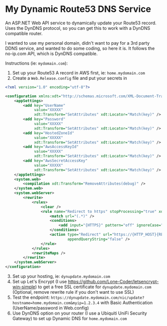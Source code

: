# My Dynamic Route53 DNS Service

An ASP.NET Web API service to dynamically update your Route53 record. Uses the DynDNS protocol, so you can get this to work with a DynDNS compatible router.

I wanted to use my personal domain, didn't want to pay for a 3rd party DDNS service, and wanted to do some coding, so here it is. It follows the no-ip.com API, which is DynDNS compatible.

Instructions (ie: `mydomain.com`):
1) Set up your Route53 A record in AWS first, ie: `home.mydomain.com`
2) Create a `Web.Release.config` file and put your secrets in
```xml
<?xml version="1.0" encoding="utf-8"?>

<configuration xmlns:xdt="http://schemas.microsoft.com/XML-Document-Transform">
    <appSettings>
        <add key="UserName"
             value="XXXXX"
             xdt:Transform="SetAttributes" xdt:Locator="Match(key)" />
        <add key="Password"
             value="XXXXX"
             xdt:Transform="SetAttributes" xdt:Locator="Match(key)" />
        <add key="HostedZoneId"
             value="XXXXX"
             xdt:Transform="SetAttributes" xdt:Locator="Match(key)" />
        <add key="AwsAccessKeyId"
             value="XXXXX"
             xdt:Transform="SetAttributes" xdt:Locator="Match(key)" />
        <add key="AwsSecretAccessKey"
             value="XXXXX"
             xdt:Transform="SetAttributes" xdt:Locator="Match(key)" />
    </appSettings>
    <system.web>
        <compilation xdt:Transform="RemoveAttributes(debug)" />
    </system.web>
    <system.webServer>
        <rewrite>
            <rules>
                <clear />
                <rule name="Redirect to https" stopProcessing="true" xdt:Transform="Insert">
                    <match url="(.*)" />
                    <conditions>
                        <add input="{HTTPS}" pattern="off" ignoreCase="true" />
                    </conditions>
                    <action type="Redirect" url="https://{HTTP_HOST}{REQUEST_URI}" redirectType="Permanent"
                            appendQueryString="false" />
                </rule>
            </rules>
            <rewriteMaps />
        </rewrite>
    </system.webServer>
</configuration>
```
3) Set up your hosting, ie: `dynupdate.mydomain.com`
4) Set up Let's Encrypt (I use https://github.com/Lone-Coder/letsencrypt-win-simple) to get a free SSL certificate for `dynupdate.mydomain.com` (Optional, remove rewrite rule if you don't want to use SSL)
5) Test the endpoint: `https://dynupdate.mydomain.com/nic/update?hostname=home.mydomain.com&myip=1.2.3.4` with Basic Authentication (UserName/password in Web.config)
6) Use DynDNS option on your router (I use a Ubiquiti UniFi Security Gateway) to set up Dynamic DNS for `home.mydomain.com`


